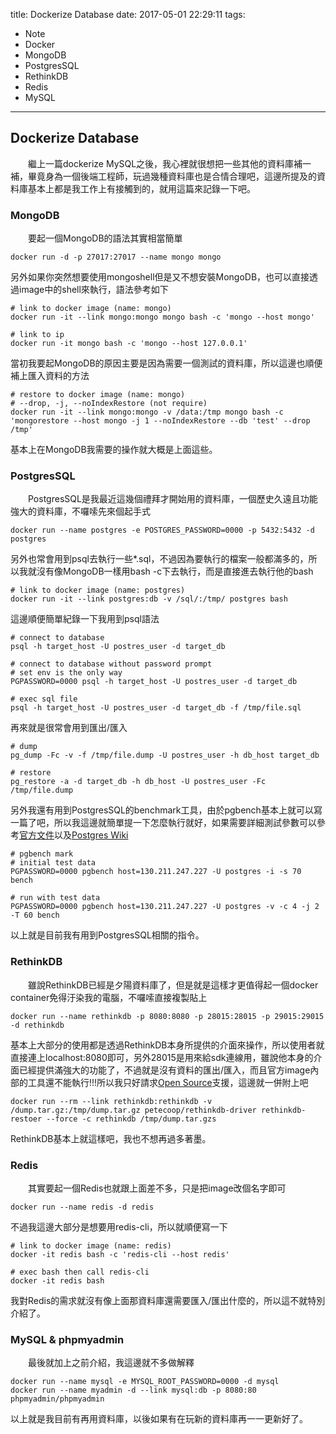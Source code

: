 title: Dockerize Database
date: 2017-05-01 22:29:11
tags:
- Note
- Docker
- MongoDB
- PostgresSQL
- RethinkDB
- Redis
- MySQL

---
## Dockerize Database
　　繼上一篇dockerize MySQL之後，我心裡就很想把一些其他的資料庫補一補，畢竟身為一個後端工程師，玩過幾種資料庫也是合情合理吧，這邊所提及的資料庫基本上都是我工作上有接觸到的，就用這篇來記錄一下吧。
  
### MongoDB
　　要起一個MongoDB的語法其實相當簡單
	
    docker run -d -p 27017:27017 --name mongo mongo
另外如果你突然想要使用mongoshell但是又不想安裝MongoDB，也可以直接透過image中的shell來執行，語法參考如下

	# link to docker image (name: mongo)
	docker run -it --link mongo:mongo mongo bash -c 'mongo --host mongo'
    
    # link to ip
    docker run -it mongo bash -c 'mongo --host 127.0.0.1'

當初我要起MongoDB的原因主要是因為需要一個測試的資料庫，所以這邊也順便補上匯入資料的方法

	# restore to docker image (name: mongo)
    # --drop, -j, --noIndexRestore (not require)
	docker run -it --link mongo:mongo -v /data:/tmp mongo bash -c 'mongorestore --host mongo -j 1 --noIndexRestore --db 'test' --drop /tmp'
    
基本上在MongoDB我需要的操作就大概是上面這些。

### PostgresSQL
　　PostgresSQL是我最近這幾個禮拜才開始用的資料庫，一個歷史久遠且功能強大的資料庫，不囉嗦先來個起手式
 	
    docker run --name postgres -e POSTGRES_PASSWORD=0000 -p 5432:5432 -d postgres
另外也常會用到psql去執行一些*.sql，不過因為要執行的檔案一般都滿多的，所以我就沒有像MongoDB一樣用bash -c下去執行，而是直接進去執行他的bash
	
    # link to docker image (name: postgres)
    docker run -it --link postgres:db -v /sql/:/tmp/ postgres bash
這邊順便簡單紀錄一下我用到psql語法

	# connect to database
	psql -h target_host -U postres_user -d target_db
    
    # connect to database without password prompt
    # set env is the only way
	PGPASSWORD=0000 psql -h target_host -U postres_user -d target_db
    
    # exec sql file
	psql -h target_host -U postres_user -d target_db -f /tmp/file.sql
再來就是很常會用到匯出/匯入

	# dump
    pg_dump -Fc -v -f /tmp/file.dump -U postres_user -h db_host target_db
    
    # restore
    pg_restore -a -d target_db -h db_host -U postres_user -Fc /tmp/file.dump
另外我還有用到PostgresSQL的benchmark工具，由於pgbench基本上就可以寫一篇了吧，所以我這邊就簡單提一下怎麼執行就好，如果需要詳細測試參數可以參考[官方文件](https://www.postgresql.org/docs/9.5/static/pgbench.html)以及[Postgres Wiki](https://wiki.postgresql.org/wiki/Pgbenchtesting)

	# pgbench mark
    # initial test data
    PGPASSWORD=0000 pgbench host=130.211.247.227 -U postgres -i -s 70 bench
    
    # run with test data
    PGPASSWORD=0000 pgbench host=130.211.247.227 -U postgres -v -c 4 -j 2  -T 60 bench
以上就是目前我有用到PostgresSQL相關的指令。

### RethinkDB
　　雖說RethinkDB已經是夕陽資料庫了，但是就是這樣才更值得起一個docker container免得汙染我的電腦，不囉嗦直接複製貼上

	docker run --name rethinkdb -p 8080:8080 -p 28015:28015 -p 29015:29015 -d rethinkdb
基本上大部分的使用都是透過RethinkDB本身所提供的介面來操作，所以使用者就直接連上localhost:8080即可，另外28015是用來給sdk連線用，雖說他本身的介面已經提供滿強大的功能了，不過就是沒有資料的匯出/匯入，而且官方image內部的工具還不能執行!!!所以我只好請求[Open Source](https://github.com/petecoop/rethinkdb-driver)支援，這邊就一併附上吧

	docker run --rm --link rethinkdb:rethinkdb -v /dump.tar.gz:/tmp/dump.tar.gz petecoop/rethinkdb-driver rethinkdb-restoer --force -c rethinkdb /tmp/dump.tar.gzs

RethinkDB基本上就這樣吧，我也不想再過多著墨。

### Redis
　　其實要起一個Redis也就跟上面差不多，只是把image改個名字即可
  
  	docker run --name redis -d redis
不過我這邊大部分是想要用redis-cli，所以就順便寫一下

	# link to docker image (name: redis)
    docker -it redis bash -c 'redis-cli --host redis'
    
    # exec bash then call redis-cli
    docker -it redis bash
我對Redis的需求就沒有像上面那資料庫還需要匯入/匯出什麼的，所以這不就特別介紹了。

### MySQL & phpmyadmin
　　最後就加上之前介紹，我這邊就不多做解釋
  
    docker run --name mysql -e MYSQL_ROOT_PASSWORD=0000 -d mysql
    docker run --name myadmin -d --link mysql:db -p 8080:80 phpmyadmin/phpmyadmin
    
以上就是我目前有再用資料庫，以後如果有在玩新的資料庫再一一更新好了。
